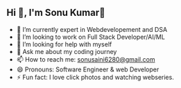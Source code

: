 ## Hi 🧒, I'm Sonu Kumar👋

- 🌱 I’m currently expert in Webdevelopement and DSA
- 👯 I’m looking to work on Full Stack Developer/AI/ML
- 🤔 I’m looking for help with myself
- 💬 Ask me about my coding journey
- 📫 How to reach me: sonusaini6280@gmail.com
- 😄 Pronouns: Software Engineer & web Developer
- ⚡ Fun fact: I love click photos and watching webseries.
